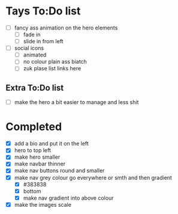 # Tays To:Do list

- [ ] fancy ass animation on the hero elements
  - [ ] fade in
  - [ ] slide in from left
- [ ] social icons
  - [ ] animated
  - [ ] no colour plain ass biatch
  - [ ] zuk plase list links here

## Extra To:Do list

- [ ] make the hero a bit easier to manage and less shit

# Completed

- [x] add a bio and put it on the left
- [x] hero to top left
- [x] make hero smaller
- [x] make navbar thinner
- [x] make nav buttons round and smaller
- [x] make nav grey colour go everywhere or smth and then gradient
  - [x] #383838
  - [x] bottom
  - [x] make nav gradient into above colour
- [x] make the images scale
